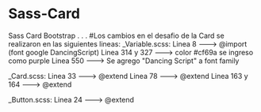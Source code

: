 # Sass-Card
Sass Card Bootstrap
.
.
.
#Los cambios en el desafio de la Card se realizaron en las siguientes lineas:
  _Variable.scss:
                  Linea 8         ---> @import (font google DancingScript)
                  Linea 314 y 327 ---> color #cf69a se ingreso como purple
                  Linea 550       ---> Se agrego "Dancing Script" a font family

  _Card.scss:
                  Linea 33        ---> @extend
                  Linea 78        ---> @extend
                  Linea 163 y 164 ---> @extend

  _Button.scss:
                  Linea 24        ---> @extend
